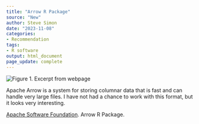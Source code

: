 ```yaml
---
title: "Arrow R Package"
source: "New"
author: Steve Simon
date: "2023-11-08"
categories:
- Recommendation
tags:
- R software
output: html_document
page_update: complete
---
```


![Figure 1. Excerpt from webpage](http://www.pmean.com/new-images/23/apache-arrow-01.png)

<div class="notes">

Apache Arrow is a system for storing columnar data that is fast and can handle very large files. I have not had a chance to work with this format, but it looks very interesting.

[Apache Software Foundation][apa1]. Arrow R Package.

[apa1]: https://arrow.apache.org/docs/r/

</div>
